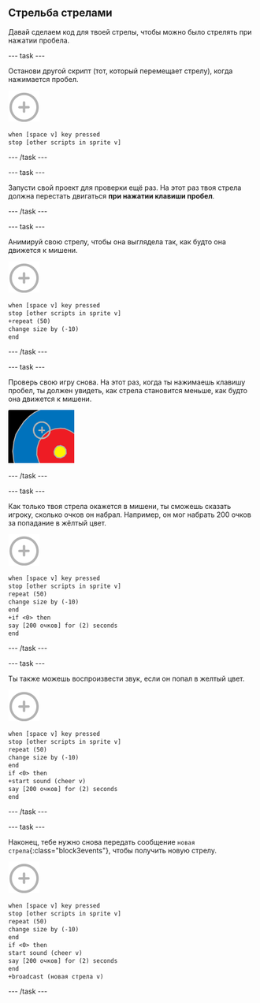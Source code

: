 ## Стрельба стрелами

Давай сделаем код для твоей стрелы, чтобы можно было стрелять при нажатии пробела.

--- task ---

Останови другой скрипт (тот, который перемещает стрелу), когда нажимается пробел.

![спрайт мишень](images/target-sprite.png)

```blocks3
when [space v] key pressed
stop [other scripts in sprite v]
```

--- /task ---

--- task ---

Запусти свой проект для проверки ещё раз. На этот раз твоя стрела должна перестать двигаться **при нажатии клавиши пробел**.

--- /task ---

--- task ---

Анимируй свою стрелу, чтобы она выглядела так, как будто она движется к мишени.

![спрайт мишень](images/target-sprite.png)

```blocks3
when [space v] key pressed
stop [other scripts in sprite v]
+repeat (50)
change size by (-10)
end
```

--- /task ---

--- task ---

Проверь свою игру снова. На этот раз, когда ты нажимаешь клавишу пробел, ты должен увидеть, как стрела становится меньше, как будто она движется к мишени.

![мишень с перекрестием на нем](images/archery-animate-test.png)

--- /task ---

--- task ---

Как только твоя стрела окажется в мишени, ты сможешь сказать игроку, сколько очков он набрал. Например, он мог набрать 200 очков за попадание в жёлтый цвет.

![спрайт мишень](images/target-sprite.png)

```blocks3
when [space v] key pressed
stop [other scripts in sprite v]
repeat (50)
change size by (-10)
end
+if <0> then
say [200 очков] for (2) seconds
end
```

--- /task ---

--- task ---

Ты также можешь воспроизвести звук, если он попал в желтый цвет.

![спрайт мишень](images/target-sprite.png)

```blocks3
when [space v] key pressed
stop [other scripts in sprite v]
repeat (50)
change size by (-10)
end
if <0> then
+start sound (cheer v)
say [200 очков] for (2) seconds
end
```

--- /task ---

--- task ---

Наконец, тебе нужно снова передать сообщение `новая стрела`{:class="block3events"}, чтобы получить новую стрелу.

![спрайт мишень](images/target-sprite.png)

```blocks3
when [space v] key pressed
stop [other scripts in sprite v]
repeat (50)
change size by (-10)
end
if <0> then
start sound (cheer v)
say [200 очков] for (2) seconds
end
+broadcast (новая стрела v)
```

--- /task ---